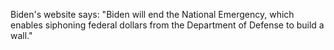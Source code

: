 Biden's website says: "Biden will end the National Emergency, which enables siphoning federal dollars from the Department of Defense to build a wall."